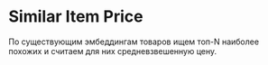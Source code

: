 # Similar Item Price

По существующим эмбеддингам товаров ищем топ-N наиболее похожих и считаем для них средневзвешенную цену.
